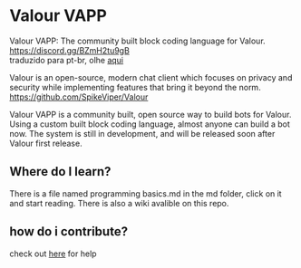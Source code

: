 # Valour VAPP

Valour VAPP: The community built block coding language for Valour. https://discord.gg/BZmH2tu9gB  
traduzido para pt-br, olhe [aqui](README_PT.md)

Valour is an open-source, modern chat client which focuses on privacy and security while implementing features that bring it beyond the norm.
https://github.com/SpikeViper/Valour

Valour VAPP is a community built, open source way to build bots for Valour. Using a custom built block coding language, almost anyone can build a bot now. The system is still in development, and will be released soon after Valour first release.

## Where do I learn?
There is a file named programming basics.md in the md folder, click on it and start reading. There is also a wiki avalible on this repo.

## how do i contribute?
check out [here](contribute.md) for help
